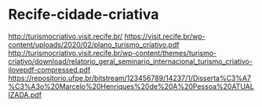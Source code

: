 # Recife-cidade-criativa


http://turismocriativo.visit.recife.br/
https://visit.recife.br/wp-content/uploads/2020/02/plano_turismo_criativo.pdf
http://turismocriativo.visit.recife.br/wp-content/themes/turismo-criativo/download/relatorio_geral_seminario_internacional_turismo_criativo-ilovepdf-compressed.pdf
https://repositorio.ufpe.br/bitstream/123456789/14237/1/Disserta%C3%A7%C3%A3o%20Marcelo%20Henriques%20de%20A%20Pessoa%20ATUALIZADA.pdf
